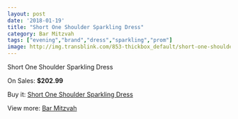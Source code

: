 ```yaml
---
layout: post
date: '2018-01-19'
title: "Short One Shoulder Sparkling Dress"
category: Bar Mitzvah
tags: ["evening","brand","dress","sparkling","prom"]
image: http://img.transblink.com/853-thickbox_default/short-one-shoulder-sparkling-dress.jpg
---
```

Short One Shoulder Sparkling Dress

On Sales: **$202.99**
<a href="https://www.transblink.com/en/bar-mitzvah/245-short-one-shoulder-sparkling-dress.html"><amp-img layout="responsive" width="600" height="600" src="//img.transblink.com/853-thickbox_default/short-one-shoulder-sparkling-dress.jpg" alt="Short One Shoulder Sparkling Dress 0" /></a>
<a href="https://www.transblink.com/en/bar-mitzvah/245-short-one-shoulder-sparkling-dress.html"><amp-img layout="responsive" width="600" height="600" src="//img.transblink.com/855-thickbox_default/short-one-shoulder-sparkling-dress.jpg" alt="Short One Shoulder Sparkling Dress 1" /></a>
<a href="https://www.transblink.com/en/bar-mitzvah/245-short-one-shoulder-sparkling-dress.html"><amp-img layout="responsive" width="600" height="600" src="//img.transblink.com/854-thickbox_default/short-one-shoulder-sparkling-dress.jpg" alt="Short One Shoulder Sparkling Dress 2" /></a>

Buy it: [Short One Shoulder Sparkling Dress](https://www.transblink.com/en/bar-mitzvah/245-short-one-shoulder-sparkling-dress.html "Short One Shoulder Sparkling Dress")

View more: [Bar Mitzvah](https://www.transblink.com/en/2-bar-mitzvah "Bar Mitzvah")